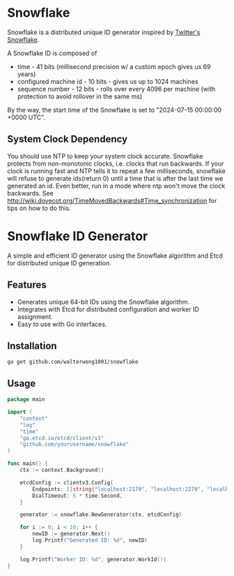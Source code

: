# Snowflake

Snowflake is a distributed unique ID generator inspired by [Twitter's Snowflake](https://blog.twitter.com/2010/announcing-snowflake).

A Snowflake ID is composed of

* time - 41 bits (millisecond precision w/ a custom epoch gives us 69 years)
* configured machine id - 10 bits - gives us up to 1024 machines
* sequence number - 12 bits - rolls over every 4096 per machine (with protection to avoid rollover in the same ms)

By the way, the start time of the Snowflake is set to "2024-07-15 00:00:00 +0000 UTC".

## System Clock Dependency

You should use NTP to keep your system clock accurate.  Snowflake protects from non-monotonic clocks, i.e. clocks that run backwards.  If your clock is running fast and NTP tells it to repeat a few milliseconds, snowflake will refuse to generate ids(return 0) until a time that is after the last time we generated an id. Even better, run in a mode where ntp won't move the clock backwards. See http://wiki.dovecot.org/TimeMovedBackwards#Time_synchronization for tips on how to do this.

# Snowflake ID Generator

A simple and efficient ID generator using the Snowflake algorithm and Etcd for distributed unique ID generation.

## Features

- Generates unique 64-bit IDs using the Snowflake algorithm.
- Integrates with Etcd for distributed configuration and worker ID assignment.
- Easy to use with Go interfaces.

## Installation

```
go get github.com/walterwong1001/snowflake
```

## Usage
```go
package main

import (
	"context"
	"log"
	"time"
	"go.etcd.io/etcd/client/v3"
	"github.com/yourusername/snowflake"
)

func main() {
	ctx := context.Background()

	etcdConfig := clientv3.Config{
		Endpoints: []string{"localhost:2179", "localhost:2279", "localhost:2379"},
		DialTimeout: 5 * time.Second,
	}

	generator := snowflake.NewGenerator(ctx, etcdConfig)

	for i := 0; i < 10; i++ {
		newID := generator.Next()
		log.Printf("Generated ID: %d", newID)
	}

	log.Printf("Worker ID: %d", generator.WorkId())
}

```



